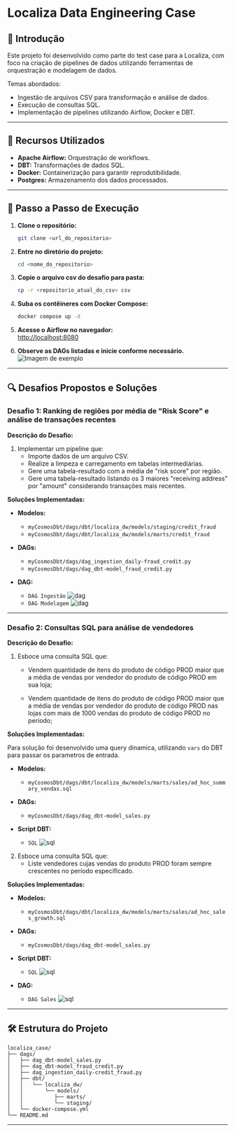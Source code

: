 
# Localiza Data Engineering Case

## 📖 Introdução

Este projeto foi desenvolvido como parte do test case para a Localiza, com foco na criação de pipelines de dados utilizando ferramentas de orquestração e modelagem de dados.

Temas abordados:
- Ingestão de arquivos CSV para transformação e análise de dados.
- Execução de consultas SQL.
- Implementação de pipelines utilizando Airflow, Docker e DBT.

---

## 🔧 Recursos Utilizados

- **Apache Airflow:** Orquestração de workflows.
- **DBT:** Transformações de dados SQL.
- **Docker:** Containerização para garantir reprodutibilidade.
- **Postgres:** Armazenamento dos dados processados.

---

## 🚀 Passo a Passo de Execução

1. **Clone o repositório:**  
   ```bash
   git clone <url_do_repositorio>
   ```

2. **Entre no diretório do projeto:**  
   ```bash
   cd <nome_do_repositorio>
   ```
4. **Copie o arquivo csv do desafio para pasta:**  
   ```bash
   cp -r <repositorio_atual_do_csv> csv
   ```

3. **Suba os contêineres com Docker Compose:**  
   ```bash
   docker compose up -d
   ```

5. **Acesse o Airflow no navegador:**  
   [http://localhost:8080](http://localhost:8080)

6. **Observe as DAGs listadas e inicie conforme necessário.**  
   ![Imagem de exemplo](./readme-images/dags_implementadas.png)

---

## 🔍 Desafios Propostos e Soluções

### Desafio 1: Ranking de regiões por média de "Risk Score" e análise de transações recentes

**Descrição do Desafio:**  
1. Implementar um pipeline que:  
   - Importe dados de um arquivo CSV.  
   - Realize a limpeza e carregamento em tabelas intermediárias.  
   - Gere uma tabela-resultado com a média de "risk score" por região.  
   - Gere uma tabela-resultado listando os 3 maiores "receiving address" por "amount" considerando transações mais recentes.

**Soluções Implementadas:**  
- **Modelos:**  
  - `myCosmosDbt/dags/dbt/localiza_dw/models/staging/credit_fraud`  
  - `myCosmosDbt/dags/dbt/localiza_dw/models/marts/credit_fraud`  

- **DAGs:**  
  - `myCosmosDbt/dags/dag_ingestion_daily-fraud_credit.py`  
  - `myCosmosDbt/dags/dag_dbt-model_fraud_credit.py`
- **DAG:**  
  - `DAG Ingestão`
  ![dag](./readme-images/dag-fraud_credit-ingestion.png)
  - `DAG Modelagem`
  ![dag](./readme-images/dag-fraud_credit.png)

---

### Desafio 2: Consultas SQL para análise de vendedores

**Descrição do Desafio:**  
1. Esboce uma consulta SQL que:
   - Vendem quantidade de itens do produto de código PROD maior que a
média de vendas por vendedor do produto de código PROD em sua loja;

   - Vendem quantidade de itens do produto de código PROD maior que a
média de vendas por vendedor do produto de código PROD nas lojas com
mais de 1000 vendas do produto de código PROD no período; 

**Soluções Implementadas:**

Para solução foi desenvolvido uma query dinamica, utilizando `vars` do DBT para passar os parametros de entrada.

- **Modelos:**  
  - `myCosmosDbt/dags/dbt/localiza_dw/models/marts/sales/ad_hoc_summary_vendas.sql`

- **DAGs:**  
  - `myCosmosDbt/dags/dag_dbt-model_sales.py`
- **Script DBT:**  
  - `SQL`
![sql](./readme-images/ad_hoc_summary_vendas.png)

2. Esboce uma consulta SQL que:  
   - Liste vendedores cujas vendas do produto PROD foram sempre crescentes no período especificado.

**Soluções Implementadas:**  
- **Modelos:**  
  - `myCosmosDbt/dags/dbt/localiza_dw/models/marts/sales/ad_hoc_sales_growth.sql`

- **DAGs:**  
  - `myCosmosDbt/dags/dag_dbt-model_sales.py`

- **Script DBT:**  
  - `SQL`
![sql](./readme-images/ad_hoc_sales_growth.png)

- **DAG:**  
  - `DAG Sales`
![sql](./readme-images/dag-model_sales.png)

---

## 🛠 Estrutura do Projeto

```
localiza_case/
├── dags/
│   ├── dag_dbt-model_sales.py
│   ├── dag_dbt-model_fraud_credit.py
│   ├── dag_ingestion_daily-credit_fraud.py
│   ├── dbt/
│   │   └── localiza_dw/
│   │       └── models/
│   │          ├── marts/
│   │          └── staging/
│   └── docker-compose.yml
└── README.md
```

---
